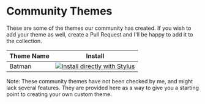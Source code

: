 # Community Themes

These are some of the themes our community has created. If you wish to add your theme as well, create a Pull Request and I'll be happy to add it to the collection. 

| Theme Name | Install |
| --------------- | --------------- |
| Batman | [![Install directly with Stylus](https://img.shields.io/badge/Install%20directly%20with-Stylus-00adad.svg)](https://github.com/TheTrio/MeetDark/raw/main/CommunityThemes/Batman.user.css) |

Note: These community themes have not been checked by me, and might lack several features. They are provided here as a way to give you a starting point to creating your own custom theme.
